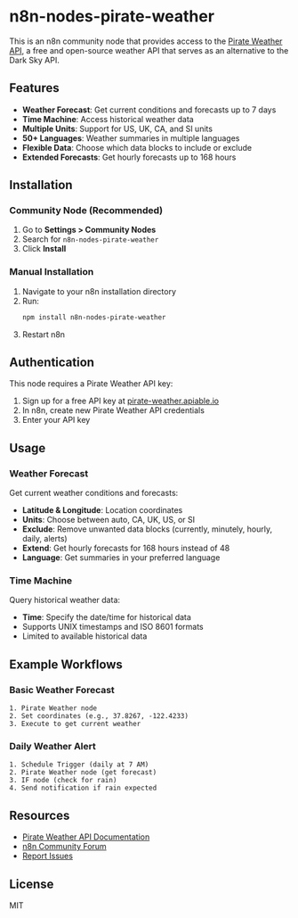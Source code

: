 # n8n-nodes-pirate-weather

This is an n8n community node that provides access to the [Pirate Weather API](https://pirateweather.net/), a free and open-source weather API that serves as an alternative to the Dark Sky API.

## Features

- **Weather Forecast**: Get current conditions and forecasts up to 7 days
- **Time Machine**: Access historical weather data
- **Multiple Units**: Support for US, UK, CA, and SI units
- **50+ Languages**: Weather summaries in multiple languages
- **Flexible Data**: Choose which data blocks to include or exclude
- **Extended Forecasts**: Get hourly forecasts up to 168 hours

## Installation

### Community Node (Recommended)

1. Go to **Settings > Community Nodes**
2. Search for `n8n-nodes-pirate-weather`
3. Click **Install**

### Manual Installation

1. Navigate to your n8n installation directory
2. Run:
   ```bash
   npm install n8n-nodes-pirate-weather
   ```
3. Restart n8n

## Authentication

This node requires a Pirate Weather API key:

1. Sign up for a free API key at [pirate-weather.apiable.io](https://pirate-weather.apiable.io/)
2. In n8n, create new Pirate Weather API credentials
3. Enter your API key

## Usage

### Weather Forecast

Get current weather conditions and forecasts:

- **Latitude & Longitude**: Location coordinates
- **Units**: Choose between auto, CA, UK, US, or SI
- **Exclude**: Remove unwanted data blocks (currently, minutely, hourly, daily, alerts)
- **Extend**: Get hourly forecasts for 168 hours instead of 48
- **Language**: Get summaries in your preferred language

### Time Machine

Query historical weather data:

- **Time**: Specify the date/time for historical data
- Supports UNIX timestamps and ISO 8601 formats
- Limited to available historical data

## Example Workflows

### Basic Weather Forecast
```
1. Pirate Weather node
2. Set coordinates (e.g., 37.8267, -122.4233)
3. Execute to get current weather
```

### Daily Weather Alert
```
1. Schedule Trigger (daily at 7 AM)
2. Pirate Weather node (get forecast)
3. IF node (check for rain)
4. Send notification if rain expected
```

## Resources

- [Pirate Weather API Documentation](https://docs.pirateweather.net/en/latest/)
- [n8n Community Forum](https://community.n8n.io/)
- [Report Issues](https://github.com/ChadMoran/n8n-nodes-pirate-weather/issues)

## License

MIT